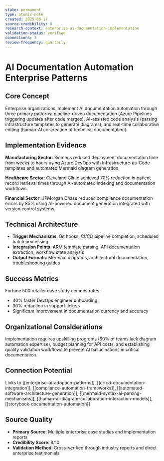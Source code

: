```yaml
---
state: permanent
type: atomic-note
created: 2025-06-17
source-credibility: 8
research-context: enterprise-ai-documentation-implementation
validation-status: verified
connections: 3
review-frequency: quarterly
---
```


# AI Documentation Automation Enterprise Patterns

## Core Concept
Enterprise organizations implement AI documentation automation through three primary patterns: pipeline-driven documentation (Azure Pipelines triggering updates after code merges), AI-assisted code analysis (parsing infrastructure templates to generate diagrams), and real-time collaborative editing (human-AI co-creation of technical documentation).

## Implementation Evidence
**Manufacturing Sector**: Siemens reduced deployment documentation time from weeks to hours using Azure DevOps with Infrastructure-as-Code templates and automated Mermaid diagram generation.

**Healthcare Sector**: Cleveland Clinic achieved 70% reduction in patient record retrieval times through AI-automated indexing and documentation workflows.

**Financial Sector**: JPMorgan Chase reduced compliance documentation errors by 85% using AI-powered document generation integrated with version control systems.

## Technical Architecture
- **Trigger Mechanisms**: Git hooks, CI/CD pipeline completion, scheduled batch processing
- **Integration Points**: ARM template parsing, API documentation extraction, workflow state analysis
- **Output Formats**: Mermaid diagrams, architectural documentation, troubleshooting guides

## Success Metrics
Fortune 500 retailer case study demonstrates:
- 40% faster DevOps engineer onboarding
- 30% reduction in support tickets
- Significant improvement in documentation currency and accuracy

## Organizational Considerations
Implementation requires upskilling programs (60% of teams lack diagram automation expertise), budget planning for API costs, and establishing quality validation workflows to prevent AI hallucinations in critical documentation.

## Connection Potential
Links to [[enterprise-ai-adoption-patterns]], [[ci-cd-documentation-integration]], [[compliance-automation-frameworks]], [[automated-software-architecture-generation]], [[mermaid-syntax-ai-parsing-mechanisms]], [[human-ai-diagram-collaboration-interaction-models]], [[storybook-documentation-automation]]

## Source Quality
- **Primary Source**: Multiple enterprise case studies and implementation reports
- **Credibility Score**: 8/10
- **Validation Method**: Cross-verified through industry reports and direct enterprise testimonials